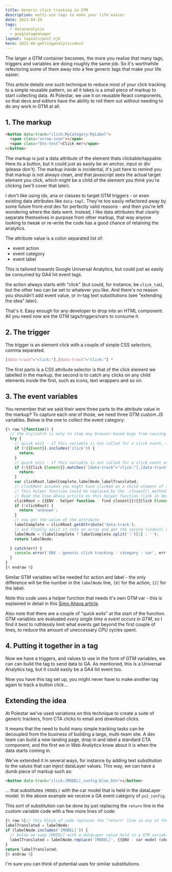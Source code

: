 ```yaml
---
title: Generic click tracking in GTM
description: multi-use tags to make your life easier
date: 2021-04-24
tags:
  - datananalysis
  - googletagmanager
layout: layouts/post.njk
hero: 2021-06-gettinganalyticsdev2
---
```


The larger a GTM container becomes, the more you realise that many tags, triggers and variables are doing roughly the same job. So it's worthwhile refectoring some of them away into a few generic tags that make your life easier. 

This article details one such technique to reduce most of your click tracking to a simple reusable pattern, so all it takes is a small piece of markup to start collecting data. At Polestar, we use it on reusable React components, so that devs and editors have the ability to roll them out without needing to do any work in GTM at all.

## 1. The markup

```html
<button data-track="click:MyCategory:MyLabel">
  <span class="arrow-icon"></span>
  <span class="btn-text">Click me!</span>
</button>
```

The markup is just a data attribute of the element thats clickable/tappable. Here its a button, but it could just as easily be an anchor, input or div (please don't). The markup inside is incidental, it's just here to remind you that markup is not always clean, and that javascript sees the actual target element you click, which might be a child of the element you _think_ you're clicking (we'll cover that later).

I don't like using ids, aria or classes to target GTM triggers - or even existing data attributes like `data-tmpl`. They're too easily refactored away by some future front-end dev for perfectly valid reasons - and then you're left wondering where the data went. Instead, I like data attributes that clearly separate themselves in purpose from other markup, that way anyone looking to tweak or re-write the code has a good chance of retaining the analytics.

The attribute value is a colon separated list of:
- event action
- event category
- event label

This is tailored towards Google Universal Analytics, but could just as easily be consumed by GA4 hit event tags. 

the action always starts with "click" (but could, for instance, be `click_tab`), but the other two can be set to whatever you like. And there's no reason you shouldn't add event value, or in-tag text substitutions (see "extending the idea" later).

That's it. Easy enough for any developer to drop into an HTML component. All you need now are the GTM tags/triggers/vars to consume it.

## 2. The trigger

The trigger is an element click with a couple of simple CSS selectors, comma separated. 

```css
[data-track^="click:"],[data-track^="click:"] *
```

The first parts is a CSS attribute selector is that of the click element we labelled in the markup, the second is to catch any clicks on any child elements inside the first, such as icons, text wrappers and so on.

## 3. The event variables

You remember that we said their were three parts to the attribute value in the markup? To capture each one of those, we need three GTM custom JS variables. Below is the one to collect the event category:

```js
{% raw %}function() {
  // the try/catch is only to stop any browser-based bugs from causing disruptions to the site. It's also helpful for debugging
  try {
    // quick exit - if this variable is not called for a click event, stop here
    if (!{{Event}}.includes('click')) {
      return;
    }
    // quick exit - if this variable is not called for a click event on the correct element, stop here (same as above, but the first quick exit needs a tiny amount less time/CPU as it doesn't need to do do the querySelector - #webperf)
    if (!{{Click Element}}.matches('[data-track^="click:"],[data-track^="click:"] *')) {
      return;
    }
    var clickRoot,labelComplete,labelNode,labelTranslated;
    // clickRoot assumes you might have clicked on a child element of the button that we want to focus on. So it uses a helper function to step back up the DOM tree to find it.
    // This helper function could be replaced by the .closest() method, butvthat is on supported in ES6, so won't compile in GTM (which only supports ES5), so think of this helper function as a polyfill.
    // Read the Simo Ahava article on this helper function (link in description)
    clickRoot = {{ENV - helper function - find closest}}({{Click Element}},'[data-track^="click:"]');
    if (!clickRoot) {
      return 'unknown';
    }
    // now get the value of the attribute
    labelComplete = clickRoot.getAttribute('data-track');
    // and finally split it into an array and get the second (index1) node
    labelNode = (labelComplete ? labelComplete.split(':')[1] : '');
    return labelNode;

  } catch(err) {
    console.error('ENV - generic click tracking - category - var', err, {{Event}});
  }
}
{% endraw %}

```

Similar GTM variables wil be needed for action and label - the only difference will be the number in the `labelNode` line, `[0]` for the action, `[2]` for the label.

Note this code uses a helper function that needs it's own GTM var - this is explained in detail in this [Simo Ahava article](https://www.google.se/amp/s/www.simoahava.com/amp/analytics/capturing-the-correct-element-in-google-tag-manager/).

Also note that there are a couple of "quick exits" at the start of the function. GTM variables are evaluated _every single time a event occurs in GTM_, so I find it best to ruthlessly limit what events get beyond the first couple of lines, to reduce the amount of uneccessary CPU cycles spent.

## 4. Putting it together in a tag

Now we have a triggers, and values to use in the form of GTM variables, we can can build the tag to send data to GA. As mentioned, this is a Universal Analytics tag, but it could easily be a GA4 hit event too.

Now you have this tag set up, you might never have to make another tag again to track a button click...

## Extending the idea

At Polestar we've used variations on this technique to create a suite of generic trackers, from CTA clicks to email and download clicks. 

It means that the need to build many simple tracking tasks can be decoupled from the business of building a large, multi-team site. A dev team can build a new landing page, drop in and label a standard CTA component, and the first we in Web Analytics know about it is when the data starts coming in.

We've extended it in several ways, for instance by adding text substitution to the values that can inject dataLayer values. This way, we can have a dumb piece of markup such as:
```html
<button data-track="click:[MODEL]_config:blue_btn"></button>
```

... that substitutes `[MODEL]` with the car model that is held in the dataLayer model. In the above example we receive a GA event category of `ps2_config`. 

This sort of substitution can be done by just replacing the `return` line in the custom variable code with a few more lines of code:
```js
{% raw %}// this block of code replaces the "return" line in any of the GTM variables where you want substitution.
labelTranslated = labelNode;
if (labelNode.includes('[MODEL]')) {
  // below we swap [MODEL] with a dataLayer value held in a GTM variable.
  labelTranslated = labelNode.replace('[MODEL]', {{ENV - car model (short)}})
}
return labelTranslated;
{% endraw %}
```

I'm sure you can think of potential uses for similar substitutions.



